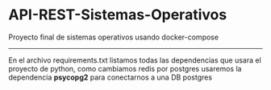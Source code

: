 # API-REST-Sistemas-Operativos
Proyecto final de sistemas operativos usando docker-compose

***
En el archivo requirements.txt listamos todas las dependencias que usara el proyecto de python, como cambiamos redis por postgres usaremos la dependencia **psycopg2** para conectarnos a una DB postgres

